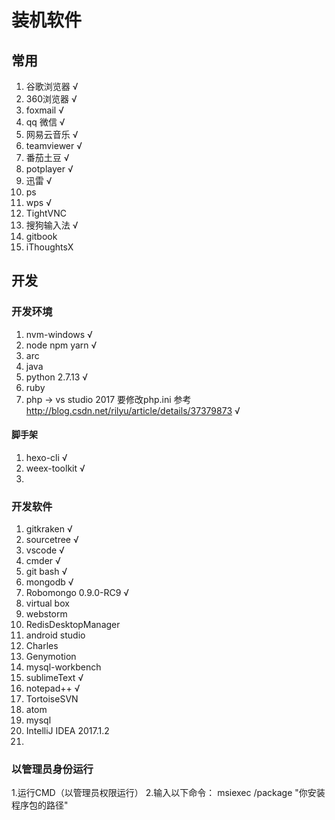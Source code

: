 # 装机软件

## 常用
1. 谷歌浏览器 √
2. 360浏览器 √
3. foxmail √
4. qq 微信 √
5. 网易云音乐 √
6. teamviewer √
7. 番茄土豆 √
8. potplayer √
9. 迅雷 √
10. ps 
11. wps √
12. TightVNC
13. 搜狗输入法 √
14. gitbook
15. iThoughtsX

## 开发

### 开发环境 
1. nvm-windows √
2. node npm yarn √
3. arc
4. java
5. python 2.7.13 √
6. ruby
7. php -> vs studio 2017 要修改php.ini 参考 http://blog.csdn.net/rilyu/article/details/37379873 √ 

#### 脚手架
1. hexo-cli √
2. weex-toolkit √
3. 




### 开发软件

1. gitkraken √
2. sourcetree √
3. vscode √
4. cmder √
5. git bash √
6. mongodb √
7. Robomongo 0.9.0-RC9 √
8. virtual box
9. webstorm
10. RedisDesktopManager
11. android studio
12. Charles
13. Genymotion
14. mysql-workbench
15. sublimeText √
16. notepad++ √
17. TortoiseSVN
18. atom
19. mysql
20. IntelliJ IDEA 2017.1.2
21. 



### 以管理员身份运行
1.运行CMD（以管理员权限运行）
2.输入以下命令： msiexec /package "你安装程序包的路径"